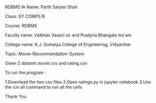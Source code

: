 RDBMS IA
Name: Parth Satyen Shah

Class: SY COMPS B

Course: RDBMS

Faculty name: Vaibhav Vasani sir and Pradyna Bhangale ma'am

College name: K.J. Somaiya College of Engineering, Vidyavihar

Topic: Movie-Recommendation-System

Given 2 dataset movie.csv and rating.csv 

To run the program :

1.Download the two csv files 
2.Open ratings.py in jupyter notebook
3.Use the run all command to run all the cells 

Thank You


